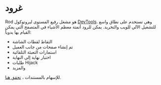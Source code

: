 # غرود

Rod هو مشغل رفيع المستوى لبروتوكول [DevTools](https://chromedevtools.github.io/devtools-protocol). وهي تستخدم على نطاق واسع للتشغيل الآلي للويب والتخريد. يمكن للرود أتمتة معظم الأشياء في المتصفح التي يمكن القيام بها يدوياً:

- التقاط لقطات الشاشة
- تم إنشاء صفحات من جانب العميل
- استمارات التعبئة التلقائية
- اختبار نهاية إلى النهاية
- طلبات Hijack
- والمزيد

للإسهام بالمستندات ، [تحقق هنا](contribute-doc.md).
